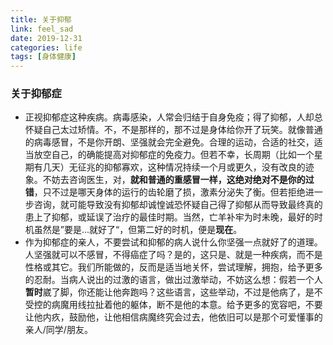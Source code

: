 ```yaml
---
title: 关于抑郁
link: feel_sad
date: 2019-12-31
categories: life
tags: [身体健康]
---
```


### 关于抑郁症

- 正视抑郁症这种疾病。病毒感染，人常会归结于自身免疫；得了抑郁，人却总怀疑自己太过矫情。不，不是那样的，那不过是身体给你开了玩笑。就像普通的病毒感冒，不是你开朗、坚强就会完全避免。合理的运动，合适的社交，适当放空自己，的确能提高对抑郁症的免疫力。但若不幸，长周期（比如一个星期有几天）无征兆的抑郁寡欢，这种情况持续一个月或更久，没有改良的迹象。不妨去咨询医生，对，**就和普通的重感冒一样，这绝对绝对不是你的过错**，只不过是哪天身体的运行的齿轮磨了损，激素分泌失了衡。但若拒绝进一步咨询，就可能导致没有抑郁却诚惶诚恐怀疑自己得了抑郁从而导致最终真的患上了抑郁，或延误了治疗的最佳时期。当然，亡羊补牢为时未晚，最好的时机虽然是”要是...就好了“，但第二好的时机，便是**现在**。
- 作为抑郁症的亲人，不要尝试和抑郁的病人说什么你坚强一点就好了的道理。人坚强就可以不感冒，不得癌症了吗？是的，这只是、就是一种疾病，而不是性格或其它。我们所能做的，反而是适当地关怀，尝试理解，拥抱，给予更多的忍耐。当病人说出的过激的语言，做出过激举动，不妨这么想：假若一个人**暂时**崴了脚，你还能让他奔跑吗？这些语言，这些举动，不过是他病了，是不受控的病魔用线拉扯着他的躯体，断不是他的本意。给予更多的宽容吧，不要让他内疚，鼓励他，让他相信病魔终究会过去，他依旧可以是那个可爱懂事的亲人/同学/朋友。